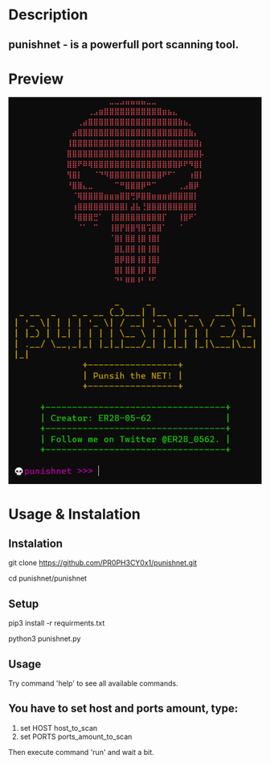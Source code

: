 # Description
punishnet - is a powerfull port scanning tool. 
-----

# Preview
![preview](/imgs/preview.png)

# Usage & Instalation

Instalation
---
git clone https://github.com/PR0PH3CY0x1/punishnet.git 

cd punishnet/punishnet

Setup
---
pip3 install -r requirments.txt 

python3 punishnet.py

Usage
---
Try command 'help' to see all available commands.

You have to set host and ports amount, type:
--
1. set HOST host_to_scan
2. set PORTS ports_amount_to_scan

Then execute command 'run' and wait a bit.
